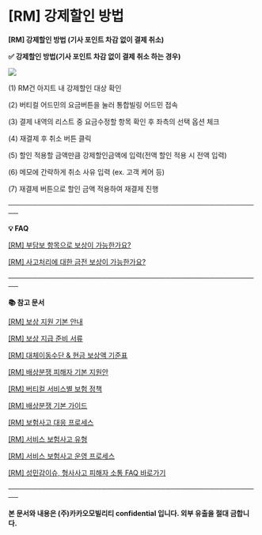 # [RM] 강제할인 방법

**[RM] 강제할인 방법 (기사 포인트 차감 없이 결제 취소)**

**✅ 강제할인 방법(기사 포인트 차감 없이 결제 취소 하는 경우)**

**![](https://kakaomobilitysupport.zendesk.com/hc/article_attachments/40848432862617)**

(1) RM건 아지트 내 강제할인 대상 확인

(2) 버티컬 어드민의 요금버튼을 눌러 통합빌링 어드민 접속

(3) 결제 내역의 리스트 중 요금수정할 항목 확인 후 좌측의 선택 옵션 체크

(4) 재결제 후 취소 버튼 클릭

(5) 할인 적용할 금액만큼 강제할인금액에 입력(전액 할인 적용 시 전액 입력)

(6) 메모에 간략하게 취소 사유 입력 (ex. 고객 케어 등)

(7) 재결제 버튼으로 할인 금액 적용하여 재결제 진행

**────────────────────────────────────────────────────**

****💡 FAQ****

[[RM] 부담보 항목으로 보상이 가능한가요?](https://kakaomobilitysupport.zendesk.com/hc/ko/articles/40683393656729)

[[RM] 사고처리에 대한 금전 보상이 가능한가요?](https://kakaomobilitysupport.zendesk.com/hc/ko/articles/40683118321049)

**────────────────────────────────────────────────────**

**📚 참고 문서**

[[RM] 보상 지원 기본 안내](https://kakaomobilitysupport.zendesk.com/hc/ko/articles/40814368669721)

[[RM] 보상 지급 준비 서류](https://kakaomobilitysupport.zendesk.com/hc/ko/articles/40816013089561)

[[RM] 대체이동수단 & 현금 보상액 기준표](https://kakaomobilitysupport.zendesk.com/hc/ko/articles/40815287524761)

[[RM] 배상분쟁 피해자 기본 지원안](https://kakaomobilitysupport.zendesk.com/hc/ko/articles/40717919011225)

[[RM] 버티컬 서비스별 보험 정책](https://kakaomobilitysupport.zendesk.com/hc/ko/articles/40716956454681)

[[RM] 배상분쟁 기본 가이드](https://kakaomobilitysupport.zendesk.com/hc/ko/articles/40715116674329)

[[RM] 보험사고 대응 프로세스](https://kakaomobilitysupport.zendesk.com/hc/ko/articles/40717238182553)

[[RM] 서비스 보험사고 유형](https://kakaomobilitysupport.zendesk.com/hc/ko/articles/40721290232729)

[[RM] 서비스 보험사고 운영 프로세스](https://kakaomobilitysupport.zendesk.com/hc/ko/articles/40721365410585)

[[RM] 성민감이슈, 형사사고 피해자 소통 FAQ 바로가기](https://kakaomobilitysupport.zendesk.com/hc/ko/sections/39995774557721--RM-%EC%84%B1%EB%AF%BC%EA%B0%90%EC%9D%B4%EC%8A%88-%ED%98%95%EC%82%AC%EC%82%AC%EA%B3%A0-%ED%94%BC%ED%95%B4%EC%9E%90-%EC%86%8C%ED%86%B5-FAQ)

**────────────────────────────────────────────────────**

**본 문서와 내용은 (주)카카오모빌리티 confidential 입니다. 외부 유출을 절대 금합니다.**